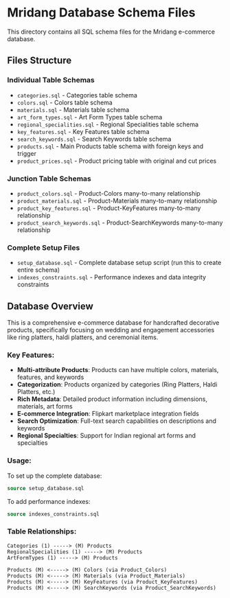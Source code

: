 # Mridang Database Schema Files

This directory contains all SQL schema files for the Mridang e-commerce database.

## Files Structure

### Individual Table Schemas
- `categories.sql` - Categories table schema
- `colors.sql` - Colors table schema  
- `materials.sql` - Materials table schema
- `art_form_types.sql` - Art Form Types table schema
- `regional_specialities.sql` - Regional Specialities table schema
- `key_features.sql` - Key Features table schema
- `search_keywords.sql` - Search Keywords table schema
- `products.sql` - Main Products table schema with foreign keys and trigger
- `product_prices.sql` - Product pricing table with original and cut prices

### Junction Table Schemas
- `product_colors.sql` - Product-Colors many-to-many relationship
- `product_materials.sql` - Product-Materials many-to-many relationship
- `product_key_features.sql` - Product-KeyFeatures many-to-many relationship
- `product_search_keywords.sql` - Product-SearchKeywords many-to-many relationship

### Complete Setup Files
- `setup_database.sql` - Complete database setup script (run this to create entire schema)
- `indexes_constraints.sql` - Performance indexes and data integrity constraints

## Database Overview

This is a comprehensive e-commerce database for handcrafted decorative products, specifically focusing on wedding and engagement accessories like ring platters, haldi platters, and ceremonial items.

### Key Features:
- **Multi-attribute Products**: Products can have multiple colors, materials, features, and keywords
- **Categorization**: Products organized by categories (Ring Platters, Haldi Platters, etc.)
- **Rich Metadata**: Detailed product information including dimensions, materials, art forms
- **E-commerce Integration**: Flipkart marketplace integration fields
- **Search Optimization**: Full-text search capabilities on descriptions and keywords
- **Regional Specialties**: Support for Indian regional art forms and specialties

### Usage:

To set up the complete database:
```sql
source setup_database.sql
```

To add performance indexes:
```sql
source indexes_constraints.sql
```

### Table Relationships:

```
Categories (1) -----> (M) Products
RegionalSpecialities (1) -----> (M) Products  
ArtFormTypes (1) -----> (M) Products

Products (M) <-----> (M) Colors (via Product_Colors)
Products (M) <-----> (M) Materials (via Product_Materials)
Products (M) <-----> (M) KeyFeatures (via Product_KeyFeatures)
Products (M) <-----> (M) SearchKeywords (via Product_SearchKeywords)
```